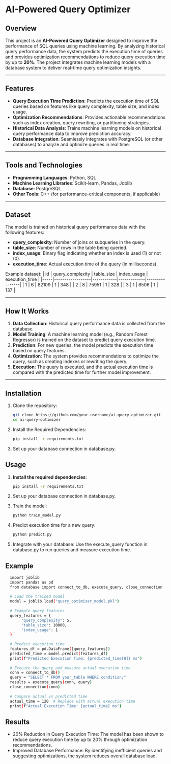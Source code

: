 # AI-Powered Query Optimizer

## Overview
This project is an **AI-Powered Query Optimizer** designed to improve the performance of SQL queries using machine learning. By analyzing historical query performance data, the system predicts the execution time of queries and provides optimization recommendations to reduce query execution time by up to **20%**. The project integrates machine learning models with a database system to deliver real-time query optimization insights.

---

## Features
- **Query Execution Time Prediction**: Predicts the execution time of SQL queries based on features like query complexity, table size, and index usage.
- **Optimization Recommendations**: Provides actionable recommendations such as index creation, query rewriting, or partitioning strategies.
- **Historical Data Analysis**: Trains machine learning models on historical query performance data to improve prediction accuracy.
- **Database Integration**: Seamlessly integrates with PostgreSQL (or other databases) to analyze and optimize queries in real time.

---

## Tools and Technologies
- **Programming Languages**: Python, SQL
- **Machine Learning Libraries**: Scikit-learn, Pandas, Joblib
- **Database**: PostgreSQL
- **Other Tools**: C++ (for performance-critical components, if applicable)

---

## Dataset
The model is trained on historical query performance data with the following features:
- **query_complexity**: Number of joins or subqueries in the query.
- **table_size**: Number of rows in the table being queried.
- **index_usage**: Binary flag indicating whether an index is used (1) or not (0).
- **execution_time**: Actual execution time of the query (in milliseconds).

Example dataset:
| id  | query_complexity | table_size | index_usage | execution_time |
|-----|------------------|------------|-------------|----------------|
| 1   | 6                | 82109      | 1           | 348            |
| 2   | 8                | 75951      | 1           | 328            |
| 3   | 1                | 6506       | 1           | 137            |

---

## How It Works
1. **Data Collection**: Historical query performance data is collected from the database.
2. **Model Training**: A machine learning model (e.g., Random Forest Regressor) is trained on the dataset to predict query execution time.
3. **Prediction**: For new queries, the model predicts the execution time based on query features.
4. **Optimization**: The system provides recommendations to optimize the query, such as creating indexes or rewriting the query.
5. **Execution**: The query is executed, and the actual execution time is compared with the predicted time for further model improvement.

---

## Installation
1. Clone the repository:
   ```bash
   git clone https://github.com/your-username/ai-query-optimizer.git
   cd ai-query-optimizer

2. Install the Required Dependencies:
   ```bash
   pip install -r requirements.txt

3. Set up your database connection in database.py.

## Usage
1. **Install the required dependencies**:
   ```bash
   pip install -r requirements.txt

2. Set up your database connection in database.py.
   
3. Train the model:
   ```bash
   python train_model.py

4. Predict execution time for a new query:
   ```bash
   python predict.py

5. Integrate with your database:
   Use the execute_query function in database.py to run queries and measure execution time.

## Example
   ```bash   
     import joblib
     import pandas as pd
     from database import connect_to_db, execute_query, close_connection
      
     # Load the trained model
     model = joblib.load("query_optimizer_model.pkl")
      
     # Example query features
     query_features = {
          "query_complexity": 5,
          "table_size": 10000,
          "index_usage": 1
     }
      
     # Predict execution time
     features_df = pd.DataFrame([query_features])
     predicted_time = model.predict(features_df)
     print(f"Predicted Execution Time: {predicted_time[0]} ms")
      
     # Execute the query and measure actual execution time
     conn = connect_to_db()
     query = "SELECT * FROM your_table WHERE condition;"
     results = execute_query(conn, query)
     close_connection(conn)
      
     # Compare actual vs predicted time
     actual_time = 120  # Replace with actual execution time
     print(f"Actual Execution Time: {actual_time} ms")
   ```

## Results
   * 20% Reduction in Query Execution Time: The model has been shown to reduce query execution time by up to 20% through optimization recommendations.
   * Improved Database Performance: By identifying inefficient queries and suggesting optimizations, the system reduces overall database load.

